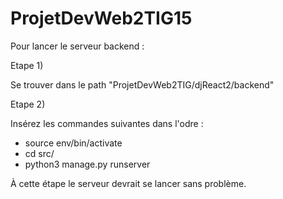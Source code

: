 # ProjetDevWeb2TIG15

Pour lancer le serveur backend :

Etape 1) 

Se trouver dans le path "ProjetDevWeb2TIG/djReact2/backend"

Etape 2)

Insérez les commandes suivantes dans l'odre :

- source env/bin/activate
- cd src/
- python3 manage.py runserver

À cette étape le serveur devrait se lancer sans problème.
